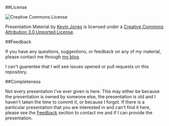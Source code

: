 ##License

![Creative Commons License](http://i.creativecommons.org/l/by/3.0/88x31.png "Creative Commons License")

Presentation Material by [Kevin Jones](http://vcsjones.com) is licensed under a [Creative Commons Attribution 3.0 Unported License](http://creativecommons.org/licenses/by/3.0/).

##Feedback

If you have any questions, suggestions, or feedback on any of my material, please contact me through [my blog](http://vcsjones.com/contact/).

I can't guarentee that I will see issues opened or pull requests on this repository.

##Completeness

Not every presentation I've ever given is here. This may either be because the presentation is owned by someone else,
the presentation is old and I haven't taken the time to commit it, or because I forgot. If there is a particular 
presentation that you are interested in and can't find it here, please see the [Feedback](#feedback) section to contact
me and if I can provide the presentation.